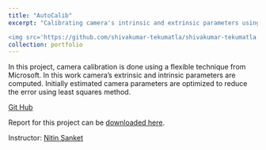 ```yaml
---
title: "AutoCalib"
excerpt: "Calibrating camera's intrinsic and extrinsic parameters using Zhang's calibration method

<img src='https://github.com/shivakumar-tekumatla/shivakumar-tekumatla.github.io/blob/master/files/GIFs/autocalib.jpg?raw=true' width =400  />"
collection: portfolio
---
```


In this project, camera calibration is done using a flexible technique from Microsoft. In this work camera’s extrinsic and intrinsic parameters are computed. Initially estimated camera parameters are optimized to reduce the error using least squares method.

[Git Hub](https://github.com/shivakumar-tekumatla/CS549-Assignments/tree/main/AutoCalib)

Report for this project can be [downloaded here](https://github.com/shivakumar-tekumatla/shivakumar-tekumatla.github.io/blob/master/files/AutoCalib.pdf). 

Instructor: [Nitin Sanket](https://nitinjsanket.github.io/)